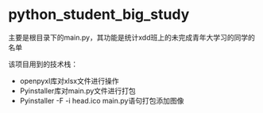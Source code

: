 # python_student_big_study
主要是根目录下的main.py，其功能是统计xdd班上的未完成青年大学习的同学的名单

该项目用到的技术栈：
- openpyxl库对xlsx文件进行操作
- Pyinstaller库对main.py文件进行打包
- Pyinstaller -F -i head.ico main.py语句打包添加图像
